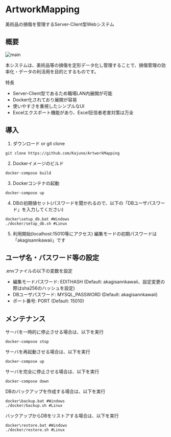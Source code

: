 # ArtworkMapping
美術品の損傷を管理するServer-Client型Webシステム

## 概要
![main](https://user-images.githubusercontent.com/14792604/104145367-1265ce00-540a-11eb-97c2-a45f7c8a456a.png)

本システムは、美術品等の損傷を定形データ化し管理することで、損傷管理の効率化・データの利活用を目的とするものです。

特長
- Server-Client型であるため職場LAN内展開が可能
- Docker化されており展開が容易
- 使いやすさを重視したシンプルなUI
- Excelエクスポート機能があり、Excel狂信者老害対策は万全

## 導入
1. ダウンロード or git clone
```
git clone https://github.com/Kajune/ArtworkMapping
```
2. Dockerイメージのビルド
```
docker-compose build
```
3. Dockerコンテナの起動
```
docker-compose up
```
4. DBの初期値セット(パスワードを聞かれるので、以下の「DBユーザパスワード」を入力してください)
```
docker\setup_db.bat #Windows
./docker/setup_db.sh #Linux
```
5. 利用開始(localhost:15010等にアクセス)
編集モードの初期パスワードは「akagisannkawaii」です

## ユーザ名・パスワード等の設定
.envファイルの以下の変数を設定
- 編集モードパスワード: EDITHASH (Default: akagisannkawaii、設定変更の際はsha256のハッシュを設定)
- DBユーザパスワード: MYSQL_PASSWORD (Default: akagisannkawaii)
- ポート番号: PORT (Default: 15010)

## メンテナンス
サーバを一時的に停止させる場合は、以下を実行
```
docker-compose stop
```

サーバを再起動させる場合は、以下を実行
```
docker-compose up
```

サーバを完全に停止させる場合は、以下を実行
```
docker-compose down
```

DBのバックアップを作成する場合は、以下を実行
```
docker\backup.bat #Windows
./docker/backup.sh #Linux
```

バックアップからDBをリストアする場合は、以下を実行
```
docker\restore.bat #Windows
./docker/restore.sh #Linux
```
